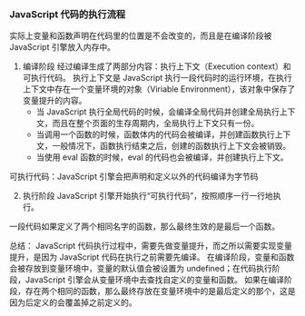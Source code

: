 ### JavaScript 代码的执行流程
实际上变量和函数声明在代码里的位置是不会改变的，而且是在编译阶段被 JavaScript 引擎放入内存中。

1. 编译阶段
经过编译生成了两部分内容：执行上下文（Execution context）和可执行代码。
执行上下文是 JavaScript 执行一段代码时的运行环境，在执行上下文中存在一个变量环境的对象（Viriable Environment），该对象中保存了变量提升的内容。
	- 当 JavaScript 执行全局代码的时候，会编译全局代码并创建全局执行上下文，而且在整个页面的生存周期内，全局执行上下文只有一份。
	- 当调用一个函数的时候，函数体内的代码会被编译，并创建函数执行上下文，一般情况下，函数执行结束之后，创建的函数执行上下文会被销毁。
	- 当使用 eval 函数的时候，eval 的代码也会被编译，并创建执行上下文。

可执行代码：JavaScript 引擎会把声明和定义以外的代码编译为字节码

2. 执行阶段
JavaScript 引擎开始执行“可执行代码”，按照顺序一行一行地执行。


一段代码如果定义了两个相同名字的函数，那么最终生效的是最后一个函数。

总结：
JavaScript 代码执行过程中，需要先做变量提升，而之所以需要实现变量提升，是因为 JavaScript 代码在执行之前需要先编译。
在编译阶段，变量和函数会被存放到变量环境中，变量的默认值会被设置为 undefined；在代码执行阶段，JavaScript 引擎会从变量环境中去查找自定义的变量和函数。
如果在编译阶段，存在两个相同的函数，那么最终存放在变量环境中的是最后定义的那个，这是因为后定义的会覆盖掉之前定义的。


